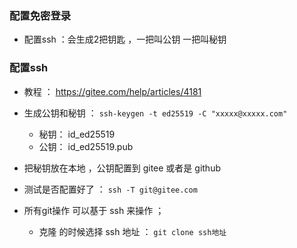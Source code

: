 ### 配置免密登录 
- 配置ssh ：会生成2把钥匙 ，一把叫公钥 一把叫秘钥

### 配置ssh  
- 教程 ： https://gitee.com/help/articles/4181
- 生成公钥和秘钥 ： `ssh-keygen -t ed25519 -C "xxxxx@xxxxx.com" `
    -  秘钥： id_ed25519 
    -  公钥： id_ed25519.pub
- 把秘钥放在本地 ，公钥配置到 gitee 或者是 github 

- 测试是否配置好了 ： `ssh -T git@gitee.com`

- 所有git操作 可以基于 ssh 来操作 ；
    - 克隆 的时候选择 ssh 地址 ： `git clone ssh地址`